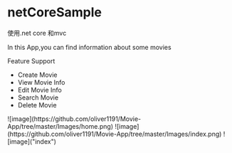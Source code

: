 # netCoreSample
使用.net core 和mvc
<p>In this App,you can find information about some movies</p>
<p>Feature Support</p>
<ul>
    <li>Create Movie</li>
    <li>View Movie Info</li>
    <li>Edit Movie Info</li>    
    <li>Search Movie </li>
    <li>Delete Movie</li>
</ul>
![image](https://github.com/oliver1191/Movie-App/tree/master/Images/home.png)
![image](https://github.com/oliver1191/Movie-App/tree/master/Images/index.png)
![image]("index")
